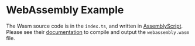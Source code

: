 # WebAssembly Example

The Wasm source code is in the `index.ts`, and written in
[AssemblyScript](https://github.com/AssemblyScript/assemblyscript). Please see
their [documentation](https://docs.assemblyscript.org/) to compile and output
the `webassembly.wasm` file.
